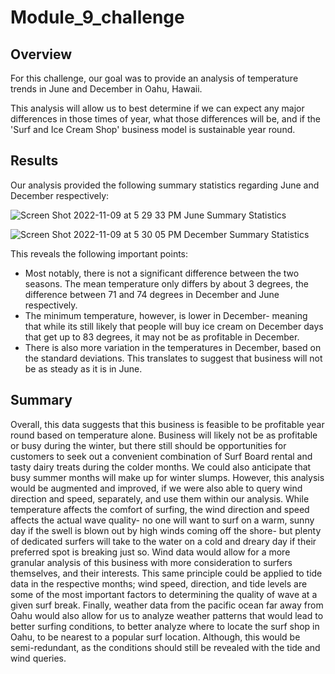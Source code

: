 # Module_9_challenge

## Overview
For this challenge, our goal was to provide an analysis of temperature trends in June and December in Oahu, Hawaii.

This analysis will allow us to best determine if we can expect any major differences in those times of year, what those differences will be, 
and if the 'Surf and Ice Cream Shop' business model is sustainable year round. 

## Results
Our analysis provided the following summary statistics regarding June and December respectively:

![Screen Shot 2022-11-09 at 5 29 33 PM](https://user-images.githubusercontent.com/112847821/200978156-af4cc664-4c85-4373-8187-7e63a5276f0b.png)
June Summary Statistics

![Screen Shot 2022-11-09 at 5 30 05 PM](https://user-images.githubusercontent.com/112847821/200978205-0bdc9e0b-ef5c-49ec-b9e7-481b1854d551.png)
December Summary Statistics

This reveals the following important points:

- Most notably, there is not a significant difference between the two seasons. The mean temperature only differs by about 3 degrees, the difference between 71 and 74 degrees in December and June respectively. 
- The minimum temperature, however, is lower in December- meaning that while its still likely that people will buy ice cream on December days that get up to 83 degrees, it may not be as profitable in December. 
- There is also more variation in the temperatures in December, based on the standard deviations. This translates to suggest that business will not be as steady as it is in June. 

## Summary
Overall, this data suggests that this business is feasible to be profitable year round based on temperature alone. Business will likely not be as profitable or busy during the winter, but there still should be opportunities for customers to seek out a convenient combination of Surf Board rental and tasty dairy treats during the colder months. We could also anticipate that busy summer months will make up for winter slumps. 
However, this analysis would be augmented and improved, if we were also able to query wind direction and speed, separately, and use them within our analysis. While temperature affects the comfort of surfing, the wind direction and speed affects the actual wave quality- no one will want to surf on a warm, sunny day if the swell is blown out by high winds coming off the shore- but plenty of dedicated surfers will take to the water on a cold and dreary day if their preferred spot is breaking just so. 
Wind data would allow for a more granular analysis of this business with more consideration to surfers themselves, and their interests. 
This same principle could be applied to tide data in the respective months; wind speed, direction, and tide levels are some of the most important factors to determining the quality of wave at a given surf break. 
Finally, weather data from the pacific ocean far away from Oahu would also allow for us to analyze weather patterns that would lead to better surfing conditions, to better analyze where to locate the surf shop in Oahu, to be nearest to a popular surf location. Although, this would be semi-redundant, as the conditions should still be revealed with the tide and wind queries. 
